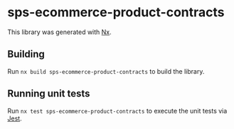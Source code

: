 # sps-ecommerce-product-contracts

This library was generated with [Nx](https://nx.dev).

## Building

Run `nx build sps-ecommerce-product-contracts` to build the library.

## Running unit tests

Run `nx test sps-ecommerce-product-contracts` to execute the unit tests via [Jest](https://jestjs.io).
